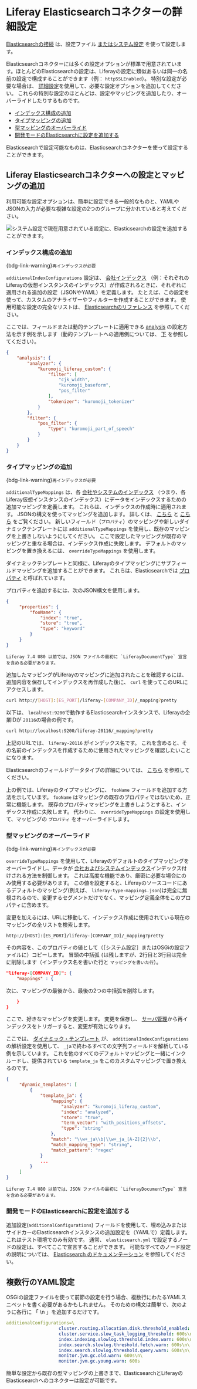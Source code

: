 # Liferay Elasticsearchコネクターの詳細設定

[Elasticsearchの接続](./connecting-to-elasticsearch.md) は、設定ファイル [またはシステム設定](./elasticsearch-connector-configuration-reference.md#configuration-files-and-system-settings-entries) を使って設定します。

Elasticsearchコネクターには多くの設定オプションが標準で用意されています。ほとんどのElasticsearchの設定は、Liferayの設定に類似あるいは同一の名前の設定で構成することができます（例： `httpSSLEnabled`）。 特別な設定が必要な場合は、 [詳細設定](./../elasticsearch/elasticsearch-connector-configuration-reference.md)を使用して、必要な設定オプションを追加してください。 これらの特別な設定のほとんどは、設定やマッピングを追加したり、オーバーライドしたりするものです。

* [インデックス構成の追加](#adding-index-configurations)
* [タイプマッピングの追加](#adding-type-mappings)
* [型マッピングのオーバーライド](#overriding-type-mappings)
* [開発モードのElasticsearchに設定を追加する](#adding-configurations-to-the-development-mode-elasticsearch)

Elasticsearchで設定可能なものは、Elasticsearchコネクターを使って設定することができます。

## Liferay Elasticsearchコネクターへの設定とマッピングの追加

利用可能な設定オプションは、簡単に設定できる一般的なものと、YAMLやJSONの入力が必要な複雑な設定の2つのグループに分かれていると考えてください。

![システム設定で現在用意されている設定に、Elasticsearchの設定を追加することができます。](./advanced-configuration-of-the-liferay-elasticsearch-connector/images/01.png)

### インデックス構成の追加

{bdg-link-warning}`再インデックスが必要`

`additionalIndexConfigurations` 設定は、 [会社インデックス](../../search-administration-and-tuning/elasticsearch-indexes-reference.md) （例：それぞれのLiferayの仮想インスタンスのインデックス）が作成されるときに、それぞれに適用される追加の設定（JSONやYAML）を定義します。 たとえば、この設定を使って、カスタムのアナライザーやフィルターを作成することができます。 使用可能な設定の完全なリストは、 [Elasticsearchのリファレンス](https://www.elastic.co/guide/en/elasticsearch/reference/8.8/index-modules.html) を参照してください。

ここでは、フィールドまたは動的テンプレートに適用できる [analysis](https://www.elastic.co/guide/en/elasticsearch/reference/8.8/index-modules-analysis.html) の設定方法を示す例を示します（動的テンプレートへの適用例については、 [下](#overriding-type-mappings) を参照してください）。

```json
{  
    "analysis": {
        "analyzer": {
            "kuromoji_liferay_custom": {
                "filter": [
                    "cjk_width",
                    "kuromoji_baseform",
                    "pos_filter"
                ],
                "tokenizer": "kuromoji_tokenizer"
            }
        },
        "filter": {
            "pos_filter": {
                "type": "kuromoji_part_of_speech"
            }
        }
    }
}
```

### タイプマッピングの追加

{bdg-link-warning}`再インデックスが必要`

`additionalTypeMappings` は、各 [会社やシステムのインデックス](../../search-administration-and-tuning/elasticsearch-indexes-reference.md) （つまり、各Liferay仮想インスタンスのインデックス）にデータをインデックスするための追加マッピングを定義します。 これらは、インデックスの作成時に適用されます。 JSONの構文を使ってマッピングを追加します。 詳しくは、 [こちら](https://www.elastic.co/guide/en/elasticsearch/reference/7.x/mapping.html) と [こちら](https://www.elastic.co/guide/en/elasticsearch/reference/8.8/indices-put-mapping.html) をご覧ください。 新しいフィールド（`プロパティ`）のマッピングや新しいダイナミックテンプレートには `additionalTypeMappings` を使用し、既存のマッピングを上書きしないようにしてください。 ここで設定したマッピングが既存のマッピングと重なる場合は、インデックス作成に失敗します。 デフォルトのマッピングを置き換えるには、 `overrideTypeMappings` を使用します。

ダイナミックテンプレートと同様に、Liferayのタイプマッピングにサブフィールドマッピングを追加することができます。 これらは、Elasticsearchでは [プロパティ](https://www.elastic.co/guide/en/elasticsearch/reference/8.8/properties.html) と呼ばれています。

プロパティを追加するには、次のJSON構文を使用します。

```json
{ 
     "properties": {
         "fooName": {
             "index": "true",
             "store": "true",
             "type": "keyword"
         }
     }
}
```

```{note}
Liferay 7.4 U80 以前では、JSON ファイルの最初に `LiferayDocumentType` 宣言を含める必要があります。
```

追加したマッピングがLiferayのマッピングに追加されたことを確認するには、追加内容を保存してインデックスを再作成した後に、 `curl` を使ってこのURLにアクセスします。

```bash
curl http://[HOST]:[ES_PORT]/liferay-[COMPANY_ID]/_mapping?pretty
```

以下は、 `localhost:9200`で動作するElasticsearchインスタンスで、Liferayの企業IDが `20116`の場合の例です。

```bash
curl http://localhost:9200/liferay-20116/_mapping?pretty
```

上記のURLでは、 `liferay-20116` がインデックス名です。 これを含めると、その名前のインデックスを作成するために使用されたマッピングを確認したいことになります。

Elasticsearchのフィールドデータタイプの詳細については、 [こちら](https://www.elastic.co/guide/en/elasticsearch/reference/8.8/mapping-types.html) を参照してください。

上の例では、Liferayのタイプマッピングに、 `fooName` フィールドを追加する方法を示しています。 `fooName` はマッピングの既存のプロパティではないため、正常に機能します。 既存のプロパティマッピングを上書きしようとすると、インデックス作成に失敗します。 代わりに、 `overrideTypeMappings` の設定を使用して、マッピングの `プロパティ` をオーバーライドします。

### 型マッピングのオーバーライド

{bdg-link-warning}`再インデックスが必要`

`overrideTypeMappings` を使用して、Liferayのデフォルトのタイプマッピングをオーバーライドし、データが [会社およびシステムインデックス](../../search-administration-and-tuning/elasticsearch-indexes-reference.md)インデックス付けされる方法を制御します。 これは高度な機能であり、厳密に必要な場合にのみ使用する必要があります。 この値を設定すると、Liferayのソースコードにあるデフォルトのマッピング(例えば、 `liferay-type-mappings.json`)は完全に無視されるので、変更するセグメントだけでなく、マッピング定義全体をこのプロパティに含めます。

変更を加えるには、URLに移動して、インデックス作成に使用されている現在のマッピングの全リストを検索します。

```
http://[HOST]:[ES_PORT]/liferay-[COMPANY_ID]/_mapping?pretty
```

その内容を、このプロパティの値として（［システム設定］またはOSGiの設定ファイルに）コピーします。 冒頭の中括弧 `{`は残しますが、2行目と3行目は完全に削除します（インデックス名を書いた行と `マッピングを書いた行`）。

```json
"liferay-[COMPANY_ID]": {
    "mappings" : {
```

次に、マッピングの最後から、最後の2つの中括弧を削除します。

```json
    }
}
```

ここで、好きなマッピングを変更します。 変更を保存し、 [サーバ管理](../../../system-administration/using-the-server-administration-panel.md)から再インデックスをトリガーすると、変更が有効になります。 

ここでは、 [ダイナミック・テンプレート](https://www.elastic.co/guide/en/elasticsearch/reference/8.8/dynamic-templates.html) が、 `additionalIndexConfigurations` の解析設定を使用して、 `_ja`で終わるすべての文字列フィールドを解析している例を示しています。 これを他のすべてのデフォルトマッピングと一緒にインクルードし、提供されている `template_ja` をこのカスタムマッピングで置き換えるのです。

```json
{
     "dynamic_templates": [
         {
             "template_ja": {
                 "mapping": {
                     "analyzer": "kuromoji_liferay_custom",
                     "index": "analyzed",
                     "store": "true",
                     "term_vector": "with_positions_offsets",
                     "type": "string"
                 },
                 "match": "\\w+_ja\\b|\\w+_ja_[A-Z]{2}\\b",
                 "match_mapping_type": "string",
                 "match_pattern": "regex"
             }
             ...
         }
     ]
}
```

```{note}
Liferay 7.4 U80 以前では、JSON ファイルの最初に `LiferayDocumentType` 宣言を含める必要があります。
```

### 開発モードのElasticsearchに設定を追加する

追加設定(`additionalConfigurations`) フィールドを使用して、埋め込みまたはサイドカーのElasticsearchインスタンスの追加設定を（YAMLで）定義します。 これはテスト環境でのみ有効です。 通常、 `elasticsearch.yml` で設定するノードの設定は、すべてここで宣言することができます。 可能なすべてのノード設定の説明については、 [Elasticsearch のドキュメンテーション](https://www.elastic.co/guide/en/elasticsearch/reference/8.8/index.html)  を参照してください。

## 複数行のYAML設定

OSGiの設定ファイルを使って前節の設定を行う場合、複数行にわたるYAMLスニペットを書く必要があるかもしれません。 そのための構文は簡単で、次のように各行に 「 \n 」を追加するだけです。

```yaml
additionalConfigurations=\
                    cluster.routing.allocation.disk.threshold_enabled: false\n\
                    cluster.service.slow_task_logging_threshold: 600s\n\
                    index.indexing.slowlog.threshold.index.warn: 600s\n\
                    index.search.slowlog.threshold.fetch.warn: 600s\n\
                    index.search.slowlog.threshold.query.warn: 600s\n\
                    monitor.jvm.gc.old.warn: 600s\n\
                    monitor.jvm.gc.young.warn: 600s
```

簡単な設定から既存の型マッピングの上書きまで、ElasticsearchとLiferayのElasticsearchへのコネクターは設定が可能です。
